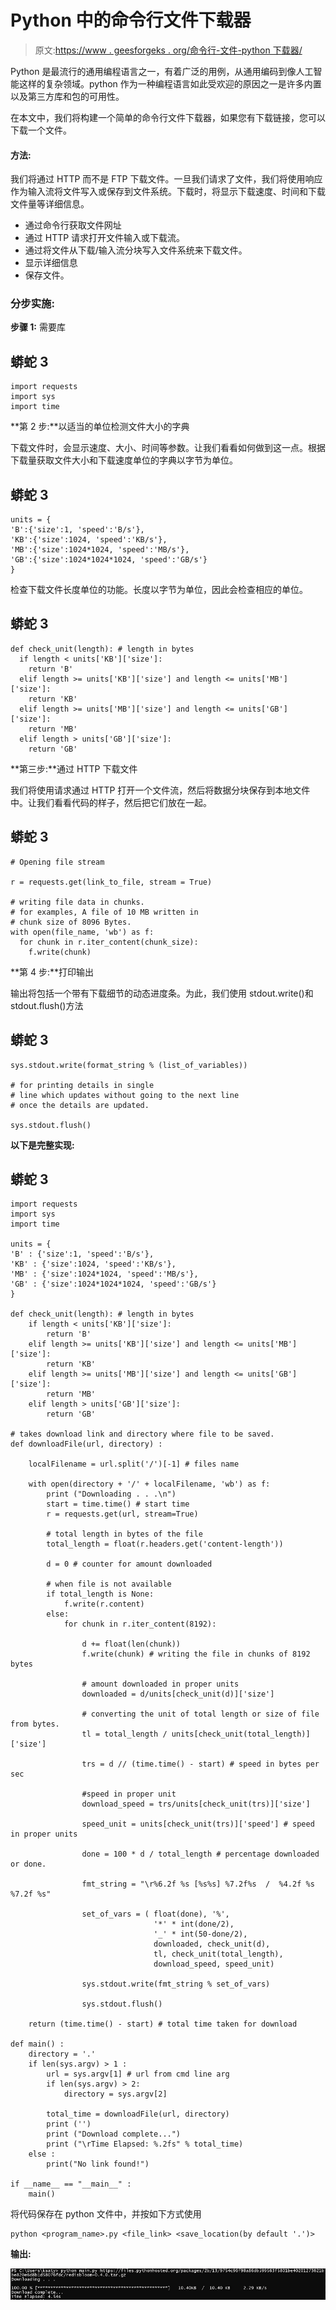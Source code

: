 # Python 中的命令行文件下载器

> 原文:[https://www . geesforgeks . org/命令行-文件-python 下载器/](https://www.geeksforgeeks.org/command-line-file-downloader-in-python/)

Python 是最流行的通用编程语言之一，有着广泛的用例，从通用编码到像人工智能这样的复杂领域。python 作为一种编程语言如此受欢迎的原因之一是许多内置以及第三方库和包的可用性。

在本文中，我们将构建一个简单的命令行文件下载器，如果您有下载链接，您可以下载一个文件。

#### 方法:

我们将通过 HTTP 而不是 FTP 下载文件。一旦我们请求了文件，我们将使用响应作为输入流将文件写入或保存到文件系统。下载时，将显示下载速度、时间和下载文件量等详细信息。

*   通过命令行获取文件网址
*   通过 HTTP 请求打开文件输入或下载流。
*   通过将文件从下载/输入流分块写入文件系统来下载文件。
*   显示详细信息
*   保存文件。

### **分步实施:**

**步骤 1:** 需要库

## 蟒蛇 3

```
import requests
import sys
import time
```

**第 2 步:**以适当的单位检测文件大小的字典

下载文件时，会显示速度、大小、时间等参数。让我们看看如何做到这一点。根据下载量获取文件大小和下载速度单位的字典以字节为单位。

## 蟒蛇 3

```
units = {
'B':{'size':1, 'speed':'B/s'},
'KB':{'size':1024, 'speed':'KB/s'},
'MB':{'size':1024*1024, 'speed':'MB/s'},
'GB':{'size':1024*1024*1024, 'speed':'GB/s'}
}
```

检查下载文件长度单位的功能。长度以字节为单位，因此会检查相应的单位。

## 蟒蛇 3

```
def check_unit(length): # length in bytes
  if length < units['KB']['size']:
    return 'B'
  elif length >= units['KB']['size'] and length <= units['MB']['size']:
    return 'KB'
  elif length >= units['MB']['size'] and length <= units['GB']['size']:
    return 'MB'
  elif length > units['GB']['size']:
    return 'GB'
```

**第三步:**通过 HTTP 下载文件

我们将使用请求通过 HTTP 打开一个文件流，然后将数据分块保存到本地文件中。让我们看看代码的样子，然后把它们放在一起。

## 蟒蛇 3

```
# Opening file stream

r = requests.get(link_to_file, stream = True)  

# writing file data in chunks.
# for examples, A file of 10 MB written in
# chunk size of 8096 Bytes.
with open(file_name, 'wb') as f:  
  for chunk in r.iter_content(chunk_size):  
    f.write(chunk)
```

**第 4 步:**打印输出

输出将包括一个带有下载细节的动态进度条。为此，我们使用 stdout.write()和 stdout.flush()方法

## 蟒蛇 3

```
sys.stdout.write(format_string % (list_of_variables))

# for printing details in single 
# line which updates without going to the next line
# once the details are updated.

sys.stdout.flush() 
```

**以下是完整实现:**

## 蟒蛇 3

```
import requests
import sys
import time

units = {    
'B' : {'size':1, 'speed':'B/s'},
'KB' : {'size':1024, 'speed':'KB/s'},
'MB' : {'size':1024*1024, 'speed':'MB/s'},
'GB' : {'size':1024*1024*1024, 'speed':'GB/s'}
}

def check_unit(length): # length in bytes
    if length < units['KB']['size']:
        return 'B'
    elif length >= units['KB']['size'] and length <= units['MB']['size']:
        return 'KB'
    elif length >= units['MB']['size'] and length <= units['GB']['size']:
        return 'MB'
    elif length > units['GB']['size']:
        return 'GB'

# takes download link and directory where file to be saved.
def downloadFile(url, directory) :

    localFilename = url.split('/')[-1] # files name

    with open(directory + '/' + localFilename, 'wb') as f:
        print ("Downloading . . .\n")
        start = time.time() # start time
        r = requests.get(url, stream=True)

        # total length in bytes of the file
        total_length = float(r.headers.get('content-length')) 

        d = 0 # counter for amount downloaded 

        # when file is not available
        if total_length is None:
            f.write(r.content)
        else:
            for chunk in r.iter_content(8192):

                d += float(len(chunk))
                f.write(chunk) # writing the file in chunks of 8192 bytes

                # amount downloaded in proper units
                downloaded = d/units[check_unit(d)]['size']

                # converting the unit of total length or size of file from bytes.
                tl = total_length / units[check_unit(total_length)]['size'] 

                trs = d // (time.time() - start) # speed in bytes per sec

                #speed in proper unit
                download_speed = trs/units[check_unit(trs)]['size']

                speed_unit = units[check_unit(trs)]['speed'] # speed in proper units

                done = 100 * d / total_length # percentage downloaded or done.

                fmt_string = "\r%6.2f %s [%s%s] %7.2f%s  /  %4.2f %s  %7.2f %s"

                set_of_vars = ( float(done), '%',
                                '*' * int(done/2),  
                                '_' * int(50-done/2),  
                                downloaded, check_unit(d),  
                                tl, check_unit(total_length),  
                                download_speed, speed_unit)

                sys.stdout.write(fmt_string % set_of_vars)

                sys.stdout.flush()

    return (time.time() - start) # total time taken for download

def main() :
    directory = '.'
    if len(sys.argv) > 1 :
        url = sys.argv[1] # url from cmd line arg
        if len(sys.argv) > 2:
            directory = sys.argv[2]

        total_time = downloadFile(url, directory)
        print ('')
        print ("Download complete...")
        print ("\rTime Elapsed: %.2fs" % total_time)
    else :
        print("No link found!")

if __name__ == "__main__" :
    main()
```

将代码保存在 python 文件中，并按如下方式使用

```
python <program_name>.py <file_link> <save_location(by default '.')>
```

**输出:**

![](img/8f065a793227e1b01a8db22fa8b089cb.png)